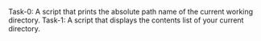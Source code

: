 Task-0: A script that prints the absolute path name of the current working directory.
Task-1: A script that displays the contents list of your current directory.
